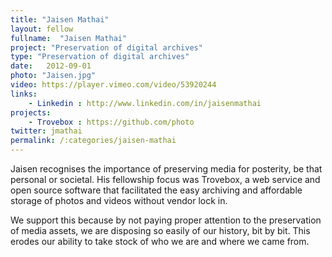 ```yaml
---
title: "Jaisen Mathai"
layout: fellow
fullname:  "Jaisen Mathai"
project: "Preservation of digital archives"
type: "Preservation of digital archives"
date:   2012-09-01
photo: "Jaisen.jpg"
video: https://player.vimeo.com/video/53920244
links:
    - Linkedin : http://www.linkedin.com/in/jaisenmathai
projects:
    - Trovebox : https://github.com/photo
twitter: jmathai
permalink: /:categories/jaisen-mathai
---
```

Jaisen recognises the importance of preserving media for posterity, be that personal or societal. His fellowship focus was Trovebox, a web service and open source software that facilitated the easy archiving and affordable storage of photos and videos without vendor lock in.

We support this because by not paying proper attention to the preservation of media assets, we are disposing so easily of our history, bit by bit. This erodes our ability to take stock of who we are and where we came from.
